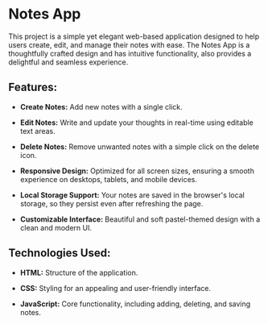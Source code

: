<h1>Notes App </h1>
This project is a simple yet elegant web-based application designed to help users create, edit, and manage their notes with ease. The Notes App is a thoughtfully crafted design and has intuitive functionality, also provides a delightful and seamless experience.
<h2>Features:</h2>

* **Create Notes:** Add new notes with a single click.

* **Edit Notes:** Write and update your thoughts in real-time using editable text areas.

* **Delete Notes:** Remove unwanted notes with a simple click on the delete icon.

* **Responsive Design:** Optimized for all screen sizes, ensuring a smooth experience on desktops, tablets, and mobile devices.

* **Local Storage Support:** Your notes are saved in the browser's local storage, so they persist even after refreshing the page.

* **Customizable Interface:** Beautiful and soft pastel-themed design with a clean and modern UI.

<h2>Technologies Used:</h2>

* **HTML:** Structure of the application.

* **CSS:** Styling for an appealing and user-friendly interface.

* **JavaScript:** Core functionality, including adding, deleting, and saving notes.
